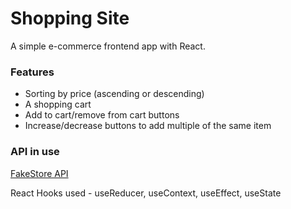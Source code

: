 # Shopping Site

A simple e-commerce frontend app with React.

### Features

- Sorting by price (ascending or descending)
- A shopping cart
- Add to cart/remove from cart buttons
- Increase/decrease buttons to add multiple of the same item

### API in use
[FakeStore API](https://fakestoreapi.com/products)

React Hooks used - useReducer, useContext, useEffect, useState
